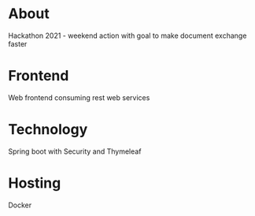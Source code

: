 # About
Hackathon 2021 - weekend action with goal to make document exchange faster

# Frontend
Web frontend consuming rest web services

# Technology
Spring boot with Security and Thymeleaf

# Hosting
Docker